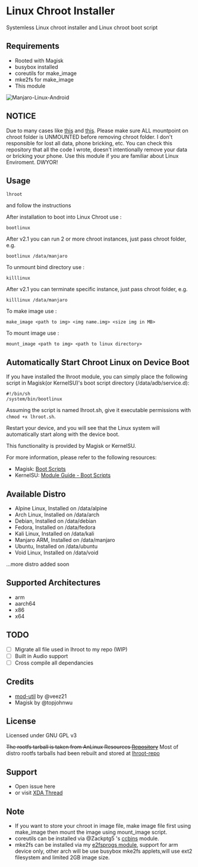 # Linux Chroot Installer

Systemless Linux chroot installer and Linux chroot boot script

## Requirements
- Rooted with Magisk
- busybox installed
- coreutils for make_image
- mke2fs for make_image
- This module

![Manjaro-Linux-Android](https://i.ibb.co/gdpw8QG/lhroot.png)

## NOTICE
Due to many cases like [this](https://github.com/FerryAr/lhroot/issues/18) and [this](https://github.com/FerryAr/lhroot/issues/21). Please make sure ALL mountpoint on chroot folder is UNMOUNTED before removing chroot folder. I don't responsible for lost all data, phone bricking, etc. You can check this repository that all the code I wrote, doesn't intentionally remove your data or bricking your phone. Use this module if you are familiar about Linux Enviroment. DWYOR!

## Usage

```console
lhroot
```

and follow the instructions

After installation to boot into Linux Chroot use :

```console
bootlinux
```

After v2.1 you can run 2 or more chroot instances, just pass chroot folder, e.g.
```console
bootlinux /data/manjaro
```

To unmount bind directory use :

```console
killlinux
```

After v2.1 you can terminate specific instance, just pass chroot folder, e.g.
```console
killlinux /data/manjaro
```

To make image use :

```console
make_image <path to img> <img name.img> <size img in MB>
```

To mount image use : 

```console
mount_image <path to img> <path to linux directory>
```
## Automatically Start Chroot Linux on Device Boot

If you have installed the lhroot module, you can simply place the following script in Magisk(or KernelSU)'s boot script directory (/data/adb/service.d):

```
#!/bin/sh
/system/bin/bootlinux
```

Assuming the script is named lhroot.sh, give it executable permissions with `chmod +x lhroot.sh`.

Restart your device, and you will see that the Linux system will automatically start along with the device boot.

This functionality is provided by Magisk or KernelSU.

For more information, please refer to the following resources:

- Magisk: [Boot Scripts](https://topjohnwu.github.io/Magisk/guides.html#boot-scripts)
- KernelSU: [Module Guide - Boot Scripts](https://kernelsu.org/guide/module.html#boot-scripts)

## Available Distro
- Alpine Linux, Installed on /data/alpine
- Arch Linux, Installed on /data/arch
- Debian, Installed on /data/debian
- Fedora, Installed on /data/fedora
- Kali Linux, Installed on /data/kali
- Manjaro ARM, Installed on /data/manjaro
- Ubuntu, Installed on /data/ubuntu
- Void Linux, Installed on /data/void

...more distro added soon

## Supported Architectures
- arm
- aarch64
- x86
- x64

## TODO
- [ ] Migrate all file used in lhroot to my repo (WIP)
- [ ] Built in Audio support
- [ ] Cross compile all dependancies

## Credits
- [mod-util](https://github.com/veez21/mod-util) by @veez21
- Magisk by @topjohnwu

## License
Licensed under GNU GPL v3

~~The rootfs tarball is taken from AnLinux Resources [Repository](https://github.com/EXALAB/Anlinux-Resources)~~
Most of distro rootfs tarballs had been rebuilt and stored at [lhroot-repo](https://github.com/FerryAr/lhroot-repo)

## Support
- Open issue here
- or visit [XDA Thread](https://forum.xda-developers.com/showthread.php?t=4142803)

## Note
- If you want to store your chroot in image file, make image file first using make_image then mount the image using mount_image script.
- coreutils can be installed via @Zackptg5 's [ccbins](https://github.com/Magisk-Modules-Repo/ccbins) module.
- mke2fs can be installed via my [e2fsprogs module](https://github.com/FerryAr/e2fsprogs-arm), support for arm device only, other arch will be use busybox mke2fs applets,will use ext2 filesystem and limited 2GB image size.
